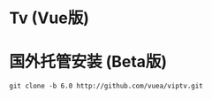  Tv  (Vue版)
===============



 # 国外托管安装 (Beta版)
~~~
git clone -b 6.0 http://github.com/vuea/viptv.git
~~~
 

